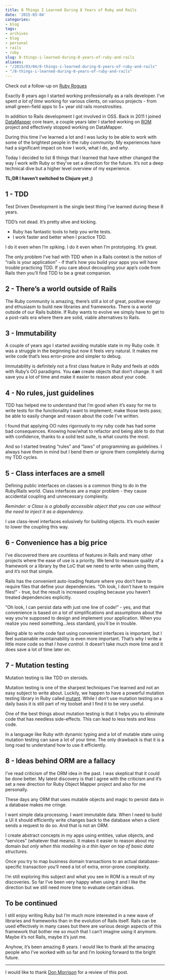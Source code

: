 ```yaml
---
title: 8 Things I Learned During 8 Years of Ruby and Rails
date: '2015-03-04'
categories:
- blog
tags:
- archives
- blog
- personal
- rails
- ruby
slug: 8-things-i-learned-during-8-years-of-ruby-and-rails
aliases:
- "/2015/03/04/8-things-i-learned-during-8-years-of-ruby-and-rails"
- "/8-things-i-learned-during-8-years-of-ruby-and-rails"
---
```


Check out a follow-up on [Ruby Rogues](http://devchat.tv/ruby-rogues/205-rr-eight-years-of-ruby-and-rails-with-piotr-solnica)

Exactly 8 years ago I started working professionally as a rails developer. I’ve spent _a lot of time_ working for various clients, on various projects - from small green-field apps to 5+ year old rails monstrosities.

In addition to Rails development I got involved in OSS. Back in 2011 I joined [DataMapper](https://github.com/datamapper) core team, a couple years later I started working on [ROM](https://github.com/rom-rb/rom) project and effectively stopped working on DataMapper.

During this time I’ve learned a lot and I was lucky to be able to work with some of the brightest people in the ruby community. My experiences have had a significant impact on how I work, what I do, and _why_.

Today I decided to list 8 things that I learned that have either changed the way I work with Ruby or they’ve set a direction for the future. It’s not a deep technical dive but a higher level overview of my experience.

**TL;DR I haven’t switched to Clojure yet ;)**

## 1 - TDD

Test Driven Development is the single best thing I’ve learned during these 8 years.

TDD’s not dead. It’s pretty alive and kicking.

- Ruby has fantastic tools to help you write tests.
- I work faster and better when I practice TDD.

I do it even when I’m spiking. I do it even when I’m prototyping. It’s great.

The only problem I’ve had with TDD when in a Rails context is the notion of “rails is your application” - if that’s how you build your apps you will have trouble practicing TDD. If you care about decoupling your app’s code from Rails then you’ll find TDD to be a great companion.

## 2 - There’s a world outside of Rails

The Ruby community is amazing, there’s still a lot of great, positive energy and ethusiasm to build new libraries and frameworks. There is a world outside of our Rails bubble. If Ruby wants to evolve we simply have to get to a post-rails era where there are solid, viable alternatives to Rails.

## 3 - Immutability

A couple of years ago I started avoiding mutable state in my Ruby code. It was a struggle in the beginning but now it feels very natural. It makes me write code that’s less error-prone and simpler to debug.

Immutability is definitely not a first class feature in Ruby and feels at odds with Ruby’s OO paradigms. You **can** create objects that don’t change. It will save you a lot of time and make it easier to reason about your code.

## 4 - No rules, just guidelines

TDD has helped me to understand that I’m good when it’s easy for me to write tests for the functionality I want to implement; make those tests pass; be able to easily change and reason about the code I’ve written.

I found that applying OO rules rigorously to my ruby code has had some bad consequences. Knowing how/what to refactor and being able to do that with confidence, thanks to a solid test suite, is what counts the most.

And so I started treating “rules” and “laws” of programming as guidelines. I always have them in mind but I bend them or ignore them completely during my TDD cycles.

## 5 - Class interfaces are a smell

Defining public interfaces on classes is a common thing to do in the Ruby/Rails world. Class interfaces are a major problem - they cause accidental coupling and unnecessary complexity.

_Reminder: a Class is a globally accessible object that you can use without the need to inject it as a dependency._

I use class-level interfaces exlusively for building objects. It’s much easier to lower the coupling this way.

## 6 - Convenience has a big price

I’ve discovered there are countless of features in Rails and many other projects where the ease of use is a priority. We tend to measure quality of a framework or a library by the LoC that we need to write when using them, and it’s not that simple.

Rails has the convenient auto-loading feature where you don’t have to require files that define your dependencies. “Oh look, I don’t have to require files!” - true, but the result is increased coupling because you haven’t treated dependencies explicitly.

“Oh look, I can persist data with just one line of code!” - yes, and that convenience is based on a lot of simplifications and assumptions about the way you’re supposed to design and implement your application. When you realize you need something…less standard, you’ll be in trouble.

Being able to write code fast using convenient interfaces is important, but I feel sustainable maintainability is even more important. That’s why I write a little more code so that _I have control_. It doesn’t take much more time and it does save a lot of time later on.

## 7 - Mutation testing

Mutation testing is like TDD on steroids.

Mutation testing is one of the sharpest techniques I’ve learned and not an easy subject to write about. Luckily, we happen to have a powerful mutation testing library in Ruby called [mutant](https://github.com/mbj/mutant). While I don’t use mutation testing on a daily basis it is still part of my toolset and I find it to be very useful.

One of the best things about mutation testing is that it helps you to eliminate code that has needless side-effects. This can lead to less tests and less code.

In a language like Ruby with dynamic typing and a lot of mutable state using mutation testing can save a lot of your time. The only drawback is that it is a long road to understand how to use it efficiently.

## 8 - Ideas behind ORM are a fallacy

I’ve read criticism of the ORM idea in the past. I was skeptical that it could be done better. My latest discovery is that I agree with the criticism and it’s set a new direction for Ruby Object Mapper project and also for me personally.

These days any ORM that uses mutable objects and magic to persist data in a database makes me cringe.

I want simple data processing. I want immutable data. When I need to build a UI it should efficiently write changes back to the database when a client sends a request to do so. And that is not an ORM.

I create abstract concepts in my apps using entities, value objects, and “services” (whatever that means). It makes it easier to reason about my domain _but only when this modeling is a thin layer on top of basic data structures_.

Once you try to map business domain transactions to an actual database-specific transaction you’ll need a lot of extra, error-prone complexity.

I’m still exploring this subject and what you see in ROM is a result of my discoveries. So far I’ve been very happy when using it and I like the direction but we still need more time to evaluate certain ideas.

## To be continued

I still enjoy writing Ruby but I’m much more interested in a new wave of libraries and frameworks than in the evolution of Rails itself. Rails can be used effectively in many cases but there are various design aspects of this framework that bother me _so much_ that I can’t imagine using it anymore. Maybe it’s not Rails, maybe it’s just me.

Anyhow, it’s been amazing 8 years. I would like to thank all the amazing people who I’ve worked with so far and I’m looking forward to the bright future.

* * *

I would like to thank [Don Morrison](https://twitter.com/elskwid) for a review of this post.
